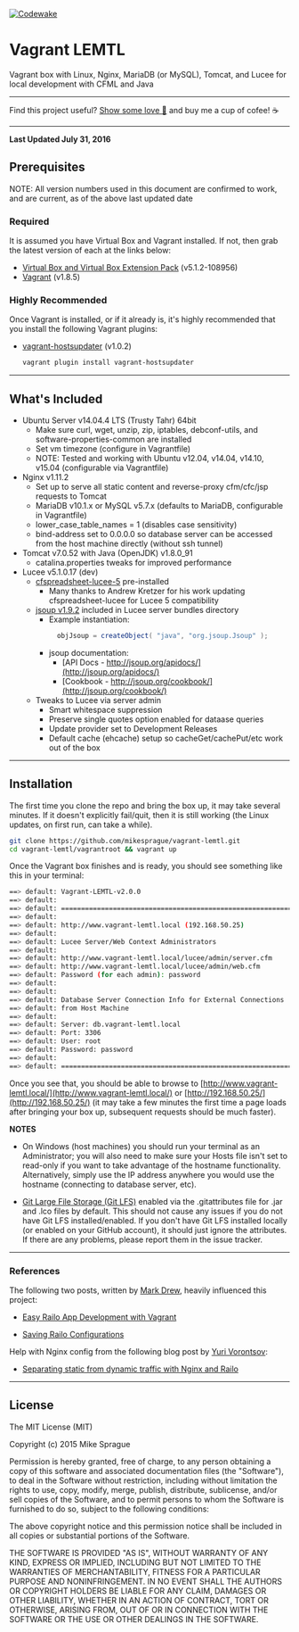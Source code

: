 [![Codewake](https://www.codewake.com/badges/codewake.svg)](https://www.codewake.com/p/vagrant-lemtl)

# Vagrant LEMTL

Vagrant box with Linux, Nginx, MariaDB (or MySQL), Tomcat, and Lucee for local development with CFML and Java

---

Find this project useful? [Show some love :revolving_hearts:](https://www.creatorlove.com/mikesprague/vagrant-lemtl) and buy me a cup of cofee! :coffee:

---

**Last Updated July 31, 2016**

## Prerequisites

NOTE: All version numbers used in this document are confirmed to work, and are current, as of the above last updated date

### Required

It is assumed you have Virtual Box and Vagrant installed. If not, then grab the latest version of each at the links below:

* [Virtual Box and Virtual Box Extension Pack](https://www.virtualbox.org/wiki/Downloads) (v5.1.2-108956)
* [Vagrant](https://www.vagrantup.com/downloads.html) (v1.8.5)

### Highly Recommended

Once Vagrant is installed, or if it already is, it's highly recommended that you install the following Vagrant plugins:

* [vagrant-hostsupdater](https://github.com/cogitatio/vagrant-hostsupdater) (v1.0.2)
  ```bash
  vagrant plugin install vagrant-hostsupdater
  ```

---

## What's Included

* Ubuntu Server v14.04.4 LTS (Trusty Tahr) 64bit
  * Make sure curl, wget, unzip, zip, iptables, debconf-utils, and software-properties-common are installed
  * Set vm timezone (configure in Vagrantfile)
  * NOTE: Tested and working with Ubuntu v12.04, v14.04, v14.10, v15.04 (configurable via Vagrantfile)
* Nginx v1.11.2
  * Set up to serve all static content and reverse-proxy cfm/cfc/jsp requests to Tomcat
  * MariaDB v10.1.x or MySQL v5.7.x (defaults to MariaDB, configurable in Vagrantfile)
  * lower_case_table_names = 1 (disables case sensitivity)
  * bind-address set to 0.0.0.0 so database server can be accessed from the host machine directly (without ssh tunnel)
* Tomcat v7.0.52 with Java (OpenJDK) v1.8.0_91
  * catalina.properties tweaks for improved performance
* Lucee v5.1.0.17 (dev)
  * [cfspreadsheet-lucee-5](https://github.com/Leftbower/cfspreadsheet-lucee-5) pre-installed
    * Many thanks to Andrew Kretzer for his work updating cfspreadsheet-lucee for Lucee 5 compatibility
  * [jsoup v1.9.2](http://jsoup.org/) included in Lucee server bundles directory
    * Example instantiation:
      ```java
        objJsoup = createObject( "java", "org.jsoup.Jsoup" );
      ```
    * jsoup documentation:
      * [API Docs -  http://jsoup.org/apidocs/](http://jsoup.org/apidocs/)
      * [Cookbook - http://jsoup.org/cookbook/](http://jsoup.org/cookbook/)
  * Tweaks to Lucee via server admin
    * Smart whitespace suppression
    * Preserve single quotes option enabled for dataase queries
    * Update provider set to Development Releases
    * Default cache (ehcache) setup so cacheGet/cachePut/etc work out of the box

---

## Installation

The first time you clone the repo and bring the box up, it may take several minutes.
If it doesn't explicitly fail/quit, then it is still working (the Linux updates, on
first run, can take a while).

```bash
git clone https://github.com/mikesprague/vagrant-lemtl.git
cd vagrant-lemtl/vagrantroot && vagrant up
```

Once the Vagrant box finishes and is ready, you should see something like this in your terminal:

```bash
==> default: Vagrant-LEMTL-v2.0.0
==> default:
==> default: ===============================================================
==> default:
==> default: http://www.vagrant-lemtl.local (192.168.50.25)
==> default:
==> default: Lucee Server/Web Context Administrators
==> default:
==> default: http://www.vagrant-lemtl.local/lucee/admin/server.cfm
==> default: http://www.vagrant-lemtl.local/lucee/admin/web.cfm
==> default: Password (for each admin): password
==> default:
==> default:
==> default: Database Server Connection Info for External Connections
==> default: from Host Machine
==> default:
==> default: Server: db.vagrant-lemtl.local
==> default: Port: 3306
==> default: User: root
==> default: Password: password
==> default:
==> default: ===============================================================
```

Once you see that, you should be able to browse to [http://www.vagrant-lemtl.local/](http://www.vagrant-lemtl.local/)
or [http://192.168.50.25/](http://192.168.50.25/)
(it may take a few minutes the first time a page loads after bringing your box up, subsequent requests should be much faster).

**NOTES**

  * On Windows (host machines) you should run your terminal as an Administrator; you will also need to make sure your Hosts file isn't set to read-only if you want to take advantage of the hostname functionality. Alternatively, simply use the IP address anywhere you would use the hostname (connecting to database server, etc).

  * [Git Large File Storage (Git LFS)](https://git-lfs.github.com/) enabled via the .gitattributes file for .jar and .lco files by default. This should not cause any issues if you do not have Git LFS installed/enabled. If you don't have Git LFS installed locally (or enabled on your GitHub account), it should just ignore the attributes. If there are any problems, please report them in the issue tracker.

---

### References

The following two posts, written by [Mark Drew](http://www.markdrew.co.uk/blog/), heavily influenced this project:

  * [Easy Railo App Development with Vagrant](http://blog.cmdbase.io/easy-railo-development-with-vagrant/)

  * [Saving Railo Configurations](http://blog.cmdbase.io/saving-railo-configurations/)


Help with Nginx config from the following blog post by [Yuri Vorontsov](http://www.silverink.nl/):

  * [Separating static from dynamic traffic with Nginx and Railo](http://www.silverink.nl/splitting-static-dynamic-traffic-nginx-railo/)

---

## License

The MIT License (MIT)

Copyright (c) 2015 Mike Sprague

Permission is hereby granted, free of charge, to any person obtaining a copy
of this software and associated documentation files (the "Software"), to deal
in the Software without restriction, including without limitation the rights
to use, copy, modify, merge, publish, distribute, sublicense, and/or sell
copies of the Software, and to permit persons to whom the Software is
furnished to do so, subject to the following conditions:

The above copyright notice and this permission notice shall be included in all
copies or substantial portions of the Software.

THE SOFTWARE IS PROVIDED "AS IS", WITHOUT WARRANTY OF ANY KIND, EXPRESS OR
IMPLIED, INCLUDING BUT NOT LIMITED TO THE WARRANTIES OF MERCHANTABILITY,
FITNESS FOR A PARTICULAR PURPOSE AND NONINFRINGEMENT. IN NO EVENT SHALL THE
AUTHORS OR COPYRIGHT HOLDERS BE LIABLE FOR ANY CLAIM, DAMAGES OR OTHER
LIABILITY, WHETHER IN AN ACTION OF CONTRACT, TORT OR OTHERWISE, ARISING FROM,
OUT OF OR IN CONNECTION WITH THE SOFTWARE OR THE USE OR OTHER DEALINGS IN THE
SOFTWARE.
